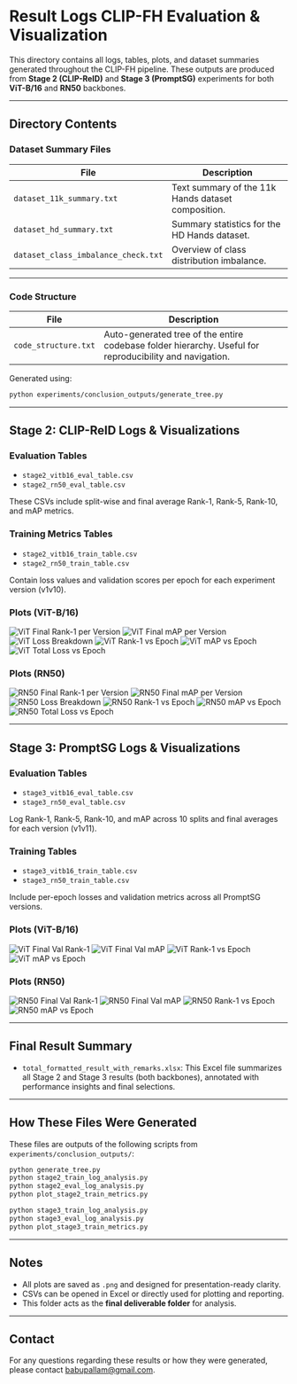 
#  Result Logs  CLIP-FH Evaluation & Visualization

This directory contains all logs, tables, plots, and dataset summaries generated throughout the CLIP-FH pipeline. These outputs are produced from **Stage 2 (CLIP-ReID)** and **Stage 3 (PromptSG)** experiments for both **ViT-B/16** and **RN50** backbones.

---

##  Directory Contents

###  Dataset Summary Files

| File                             | Description |
|----------------------------------|-------------|
| `dataset_11k_summary.txt`        | Text summary of the 11k Hands dataset composition. |
| `dataset_hd_summary.txt`         | Summary statistics for the HD Hands dataset. |
| `dataset_class_imbalance_check.txt` | Overview of class distribution imbalance. |

---

###  Code Structure

| File                 | Description |
|----------------------|-------------|
| `code_structure.txt` | Auto-generated tree of the entire codebase folder hierarchy. Useful for reproducibility and navigation. |

Generated using:  
```bash
python experiments/conclusion_outputs/generate_tree.py
````

---

##  Stage 2: CLIP-ReID Logs & Visualizations

###  Evaluation Tables

* `stage2_vitb16_eval_table.csv`
* `stage2_rn50_eval_table.csv`

These CSVs include split-wise and final average Rank-1, Rank-5, Rank-10, and mAP metrics.

###  Training Metrics Tables

* `stage2_vitb16_train_table.csv`
* `stage2_rn50_train_table.csv`

Contain loss values and validation scores per epoch for each experiment version (v1v10).

###  Plots (ViT-B/16)

![ViT Final Rank-1 per Version](./stage2_vitb16_train_table_final_rank1_per_version.png)
![ViT Final mAP per Version](./stage2_vitb16_train_table_final_map_per_version.png)
![ViT Loss Breakdown](./stage2_vitb16_train_table_loss_breakdown_facet.png)
![ViT Rank-1 vs Epoch](./stage2_vitb16_train_table_rank1_vs_epoch.png)
![ViT mAP vs Epoch](./stage2_vitb16_train_table_map_vs_epoch.png)
![ViT Total Loss vs Epoch](./stage2_vitb16_train_table_loss_vs_epoch.png)

###  Plots (RN50)

![RN50 Final Rank-1 per Version](./stage2_rn50_train_table_final_rank1_per_version.png)
![RN50 Final mAP per Version](./stage2_rn50_train_table_final_map_per_version.png)
![RN50 Loss Breakdown](./stage2_rn50_train_table_loss_breakdown_facet.png)
![RN50 Rank-1 vs Epoch](./stage2_rn50_train_table_rank1_vs_epoch.png)
![RN50 mAP vs Epoch](./stage2_rn50_train_table_map_vs_epoch.png)
![RN50 Total Loss vs Epoch](./stage2_rn50_train_table_loss_vs_epoch.png)

---

##  Stage 3: PromptSG Logs & Visualizations

###  Evaluation Tables

* `stage3_vitb16_eval_table.csv`
* `stage3_rn50_eval_table.csv`

Log Rank-1, Rank-5, Rank-10, and mAP across 10 splits and final averages for each version (v1v11).

###  Training Tables

* `stage3_vitb16_train_table.csv`
* `stage3_rn50_train_table.csv`

Include per-epoch losses and validation metrics across all PromptSG versions.

###  Plots (ViT-B/16)

![ViT Final Val Rank-1](./stage3_vitb16_train_table_final_val_rank1.png)
![ViT Final Val mAP](./stage3_vitb16_train_table_final_val_map.png)
![ViT Rank-1 vs Epoch](./stage3_vitb16_train_table_val_rank1_vs_epoch.png)
![ViT mAP vs Epoch](./stage3_vitb16_train_table_val_map_vs_epoch.png)

###  Plots (RN50)

![RN50 Final Val Rank-1](./stage3_rn50_train_table_final_val_rank1.png)
![RN50 Final Val mAP](./stage3_rn50_train_table_final_val_map.png)
![RN50 Rank-1 vs Epoch](./stage3_rn50_train_table_val_rank1_vs_epoch.png)
![RN50 mAP vs Epoch](./stage3_rn50_train_table_val_map_vs_epoch.png)

---

##  Final Result Summary

* `total_formatted_result_with_remarks.xlsx`:
  This Excel file summarizes all Stage 2 and Stage 3 results (both backbones), annotated with performance insights and final selections.

---

##  How These Files Were Generated

These files are outputs of the following scripts from `experiments/conclusion_outputs/`:

```bash
python generate_tree.py
python stage2_train_log_analysis.py
python stage2_eval_log_analysis.py
python plot_stage2_train_metrics.py

python stage3_train_log_analysis.py
python stage3_eval_log_analysis.py
python plot_stage3_train_metrics.py
```

---

##  Notes

* All plots are saved as `.png` and designed for presentation-ready clarity.
* CSVs can be opened in Excel or directly used for plotting and reporting.
* This folder acts as the **final deliverable folder** for analysis.

---

##  Contact

For any questions regarding these results or how they were generated, please contact [babupallam@gmail.com](mailto:babupallam@gmail.com).

```
